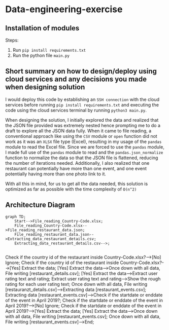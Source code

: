 # Data-engineering-exercise

## Installation of modules
Steps:
1) Run `pip install requirements.txt`
2) Run the python file `main.py`

## Short summary on how to design/deploy using cloud services and any decisions you made when designing solution
I would deploy this code by establishing an `SSH connection` with the cloud services before running `pip install requirements.txt` and executing the code using the cloud services terminal by running `python3 main.py`. 

When designing the solution, I initially explored the data and realized that the JSON file provided was extremely nested hence prompting me to do a draft to explore all the JSON data fully. When it came to file reading, a conventional approach like using the `CSV` module or `open` function did not work as it was an `XLSX` file type (Excel), resulting in my usage of the `pandas` module to read the Excel file. Since we are forced to use the `pandas` module, I made full use of the `pandas` module to read and the `pandas.json_normalize` function to normalize the data so that the JSON file is flattened, reducing the number of iterations needed. Additionally, I also realized that one restaurant can potentially have more than one event, and one event potentially having more than one photo link to it. 

With all this in mind, for us to get all the data needed, this solution is optimized as far as possible with the time complexity of `O(n^2)`

## Architecture Diagram
```mermaid
graph TD;
    Start-->File_reading_Country-Code.xlsx;
    File_reading_Country-Code.xlsx-->File_reading_restaurant_data.json;
    File_reading_restaurant_data.json-->Extracting_data_restaurant_details.csv;
    Extracting_data_restaurant_details.csv-->;
    
```
Check if the country id of the restaurant inside Country-Code.xlsx?-->[No] Ignore;
    Check if the country id of the restaurant inside Country-Code.xlsx?-->[Yes] Extract the data;
    [Yes] Extract the data-->Once down with all data, File writing [restaurant_details.csv];
    [Yes] Extract the data-->Extract user rating text and rating;
    Extract user rating text and rating-->Show the rough rating for each user rating text;
    Once down with all data, File writing [restauranzt_details.csv]-->Extracting data [restaurant_events.csv];
    Extracting data [restaurant_events.csv]-->Check if the startdate or enddate of the event in April 2019?;
    Check if the startdate or enddate of the event in April 2019?-->[No] Ignore;
    Check if the startdate or enddate of the event in April 2019?-->[Yes] Extract the data;
    [Yes] Extract the data-->Once down with all data, File writing [restaurant_events.csv];
    Once down with all data, File writing [restaurant_events.csv]-->End;